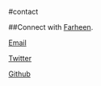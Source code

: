 #contact

##Connect with [Farheen](https://www.linkedin.com/in/farheenmalik/).

<a href="mailto:fm@farheen.nyc" target="_top" target="_blank">Email</a>

<a href="http://twitter.com/farheenmmalik" target="_blank">Twitter</a>

<a href="https://github.com/fma2/" target="_blank">Github</a>


